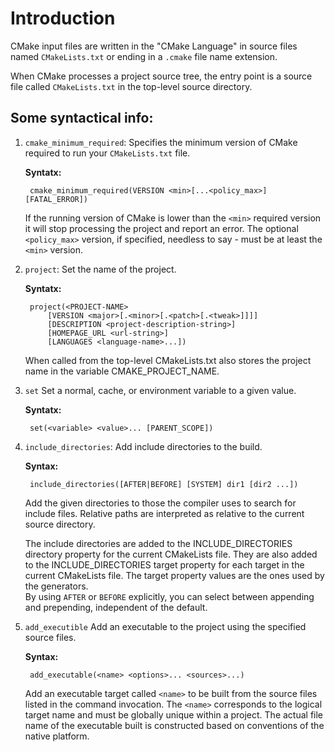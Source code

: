 # Introduction
CMake input files are written in the "CMake Language" in source files named `CMakeLists.txt` or ending in a `.cmake` file name extension.

When CMake processes a project source tree, the entry point is a source file called `CMakeLists.txt` in the top-level source directory.

## Some syntactical info:

1. `cmake_minimum_required`:
    Specifies the minimum version of CMake required to run your `CMakeLists.txt` file.

    **Syntatx:**

        cmake_minimum_required(VERSION <min>[...<policy_max>] [FATAL_ERROR])

    If the running version of CMake is lower than the `<min>` required version it will stop processing the project and report an error. The optional `<policy_max>` version, if specified, needless to say - must be at least the `<min>` version.

2. `project`: 
    Set the name of the project.

    **Syntatx:**

        project(<PROJECT-NAME>
            [VERSION <major>[.<minor>[.<patch>[.<tweak>]]]]
            [DESCRIPTION <project-description-string>]
            [HOMEPAGE_URL <url-string>]
            [LANGUAGES <language-name>...])

    When called from the top-level CMakeLists.txt also stores the project name in the variable CMAKE_PROJECT_NAME.

3. `set`
    Set a normal, cache, or environment variable to a given value.

    **Syntatx:**
    
        set(<variable> <value>... [PARENT_SCOPE])

4. `include_directories`:
    Add include directories to the build.

    **Syntax:**

        include_directories([AFTER|BEFORE] [SYSTEM] dir1 [dir2 ...])

    Add the given directories to those the compiler uses to search for include files. Relative paths are interpreted as relative to the current source directory.

    The include directories are added to the INCLUDE_DIRECTORIES directory property for the current CMakeLists file. They are also added to the INCLUDE_DIRECTORIES target property for each target in the current CMakeLists file. The target property values are the ones used by the generators.  
    By using `AFTER` or `BEFORE` explicitly, you can select between appending and prepending, independent of the default.

5. `add_executible`
    Add an executable to the project using the specified source files.

    **Syntax:**

        add_executable(<name> <options>... <sources>...)

    Add an executable target called `<name>` to be built from the source files listed in the command invocation.
    The `<name>` corresponds to the logical target name and must be globally unique within a project. The actual file name of the executable built is constructed based on conventions of the native platform.




